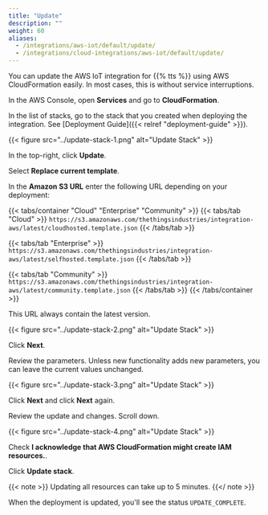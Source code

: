 ```yaml
---
title: "Update"
description: ""
weight: 60
aliases:
  - /integrations/aws-iot/default/update/
  - /integrations/cloud-integrations/aws-iot/default/update/
---
```


You can update the AWS IoT integration for {{% tts %}} using AWS CloudFormation easily. In most cases, this is without service interruptions.

<!--more-->

In the AWS Console, open **Services** and go to **CloudFormation**.

In the list of stacks, go to the stack that you created when deploying the integration. See [Deployment Guide]({{< relref "deployment-guide" >}}).

{{< figure src="../update-stack-1.png" alt="Update Stack" >}}

In the top-right, click **Update**.

Select **Replace current template**.

In the **Amazon S3 URL** enter the following URL depending on your deployment:

{{< tabs/container "Cloud" "Enterprise" "Community" >}}
{{< tabs/tab "Cloud" >}}
`https://s3.amazonaws.com/thethingsindustries/integration-aws/latest/cloudhosted.template.json`
{{< /tabs/tab >}}

{{< tabs/tab "Enterprise" >}}
`https://s3.amazonaws.com/thethingsindustries/integration-aws/latest/selfhosted.template.json`
{{< /tabs/tab >}}

{{< tabs/tab "Community" >}}
`https://s3.amazonaws.com/thethingsindustries/integration-aws/latest/community.template.json`
{{< /tabs/tab >}}
{{< /tabs/container >}}

This URL always contain the latest version.

{{< figure src="../update-stack-2.png" alt="Update Stack" >}}

Click **Next**.

Review the parameters. Unless new functionality adds new parameters, you can leave the current values unchanged.

{{< figure src="../update-stack-3.png" alt="Update Stack" >}}

Click **Next** and click **Next** again.

Review the update and changes. Scroll down.

{{< figure src="../update-stack-4.png" alt="Update Stack" >}}

Check **I acknowledge that AWS CloudFormation might create IAM resources.**.

Click **Update stack**.

{{< note >}} Updating all resources can take up to 5 minutes. {{</ note >}}

When the deployment is updated, you'll see the status `UPDATE_COMPLETE`.
